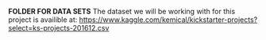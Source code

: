 **FOLDER FOR DATA SETS**
The dataset we will be working with for this project is availible at: https://www.kaggle.com/kemical/kickstarter-projects?select=ks-projects-201612.csv
